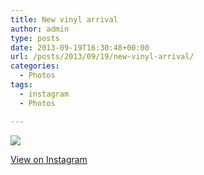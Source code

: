 ```yaml
---
title: New vinyl arrival
author: admin
type: posts
date: 2013-09-19T16:30:48+00:00
url: /posts/2013/09/19/new-vinyl-arrival/
categories:
  - Photos
tags:
  - instagram
  - Photos

---
```

<img src="https://lobban.org/wordpress//HLIC/bc7eae0ba0f06d3246bfd0295c535dd4.jpg" class="instagram-image" />

<p class="view-instagram">
  <a href="http://instagram.com/p/econG1qlt2/">View on Instagram</a>
</p>